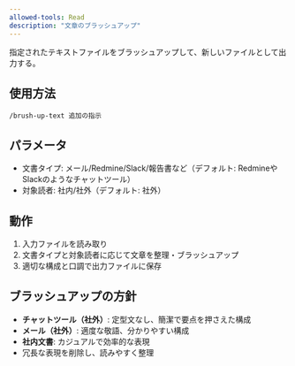```yaml
---
allowed-tools: Read
description: "文章のブラッシュアップ"
---
```


指定されたテキストファイルをブラッシュアップして、新しいファイルとして出力する。

## 使用方法
```
/brush-up-text 追加の指示
```

## パラメータ
- 文書タイプ: メール/Redmine/Slack/報告書など（デフォルト: RedmineやSlackのようなチャットツール）
- 対象読者: 社内/社外（デフォルト: 社外）

## 動作
1. 入力ファイルを読み取り
2. 文書タイプと対象読者に応じて文章を整理・ブラッシュアップ
3. 適切な構成と口調で出力ファイルに保存

## ブラッシュアップの方針
- **チャットツール（社外）**: 定型文なし、簡潔で要点を押さえた構成
- **メール（社外）**: 適度な敬語、分かりやすい構成
- **社内文書**: カジュアルで効率的な表現
- 冗長な表現を削除し、読みやすく整理
